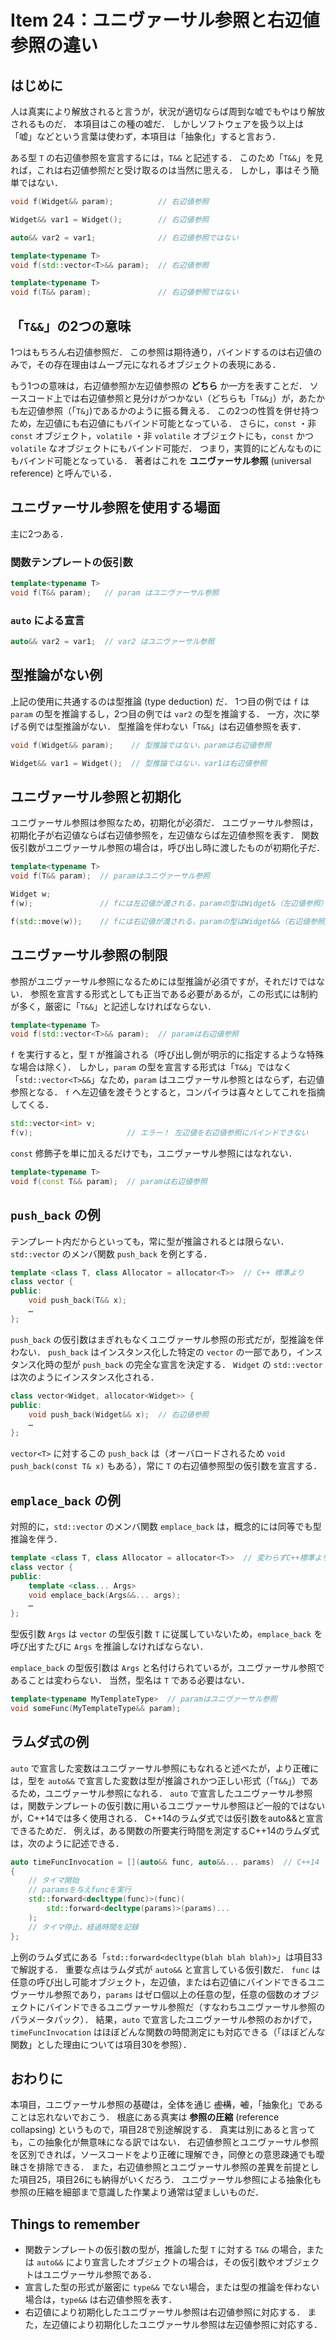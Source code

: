 # Item 24：ユニヴァーサル参照と右辺値参照の違い
## はじめに
人は真実により解放されると言うが，状況が適切ならば周到な嘘でもやはり解放されるものだ．
本項目はこの種の嘘だ．
しかしソフトウェアを扱う以上は「嘘」などという言葉は使わず，本項目は「抽象化」すると言おう．

ある型 `T` の右辺値参照を宣言するには，`T&&` と記述する．
このため「`T&&`」を見れば，これは右辺値参照だと受け取るのは当然に思える．
しかし，事はそう簡単ではない．
```cpp
void f(Widget&& param);          // 右辺値参照

Widget&& var1 = Widget();        // 右辺値参照

auto&& var2 = var1;              // 右辺値参照ではない

template<typename T>
void f(std::vector<T>&& param);  // 右辺値参照

template<typename T>
void f(T&& param);               // 右辺値参照ではない
```

## 「`T&&`」の2つの意味
1つはもちろん右辺値参照だ．
この参照は期待通り，バインドするのは右辺値のみで，その存在理由はムーブ元になれるオブジェクトの表現にある．

もう1つの意味は，右辺値参照か左辺値参照の **どちら** か一方を表すことだ．
ソースコード上では右辺値参照と見分けがつかない（どちらも「`T&&`」）が，あたかも左辺値参照（「`T&`」)であるかのように振る舞える．
この2つの性質を併せ持つため，左辺値にも右辺値にもバインド可能となっている．
さらに，`const` ・非 `const` オブジェクト，`volatile` ・非 `volatile` オブジェクトにも，`const` かつ `volatile` なオブジェクトにもバインド可能だ．
つまり，実質的にどんなものにもバインド可能となっている．
著者はこれを **ユニヴァーサル参照** (universal reference) と呼んでいる．

## ユニヴァーサル参照を使用する場面
主に2つある．

### 関数テンプレートの仮引数
```cpp
template<typename T>
void f(T&& param);   // param はユニヴァーサル参照
```

### `auto` による宣言
```cpp
auto&& var2 = var1;  // var2 はユニヴァーサル参照
```

## 型推論がない例
上記の使用に共通するのは型推論 (type deduction) だ．
1つ目の例では `f` は `param` の型を推論するし，2つ目の例では `var2` の型を推論する．
一方，次に挙げる例では型推論がない．
型推論を伴わない「`T&&`」は右辺値参照を表す．
```cpp
void f(Widget&& param);    // 型推論ではない，paramは右辺値参照

Widget&& var1 = Widget();  // 型推論ではない，var1は右辺値参照
```

## ユニヴァーサル参照と初期化
ユニヴァーサル参照は参照なため，初期化が必須だ．
ユニヴァーサル参照は，初期化子が右辺値ならば右辺値参照を，左辺値ならば左辺値参照を表す．
関数仮引数がユニヴァーサル参照の場合は，呼び出し時に渡したものが初期化子だ．
```cpp
template<typename T>
void f(T&& param);  // paramはユニヴァーサル参照

Widget w;
f(w);               // fには左辺値が渡される，paramの型はWidget&（左辺値参照）

f(std::move(w));    // fには右辺値が渡される，paramの型はWidget&&（右辺値参照）
```

## ユニヴァーサル参照の制限
参照がユニヴァーサル参照になるためには型推論が必須ですが，それだけではない．
参照を宣言する形式としても正当である必要があるが，この形式には制約が多く，厳密に「`T&&`」と記述しなければならない．
```cpp
template<typename T>
void f(std::vector<T>&& param);  // paramは右辺値参照
```

`f` を実行すると，型 `T` が推論される（呼び出し側が明示的に指定するような特殊な場合は除く）．
しかし，`param` の型を宣言する形式は「`T&&`」ではなく「`std::vector<T>&&`」なため，`param` はユニヴァーサル参照とはならず，右辺値参照となる．
`f` へ左辺値を渡そうとすると，コンパイラは喜々としてこれを指摘してくる．
```cpp
std::vector<int> v;
f(v);                     // エラー！ 左辺値を右辺値参照にバインドできない
```

`const` 修飾子を単に加えるだけでも，ユニヴァーサル参照にはなれない．
```cpp
template<typename T>
void f(const T&& param);  // paramは右辺値参照
```

## `push_back` の例
テンプレート内だからといっても，常に型が推論されるとは限らない．
`std::vector` のメンバ関数 `push_back` を例とする．
```cpp
template <class T, class Allocator = allocator<T>>  // C++ 標準より
class vector {
public:
    void push_back(T&& x);
    …
};
```

`push_back` の仮引数はまぎれもなくユニヴァーサル参照の形式だが，型推論を伴わない．
`push_back` はインスタンス化した特定の `vector` の一部であり，インスタンス化時の型が `push_back` の完全な宣言を決定する．
`Widget` の `std::vector` は次のようにインスタンス化される．
```cpp
class vector<Widget, allocator<Widget>> {
public:
    void push_back(Widget&& x);  // 右辺値参照
    …
};
```

`vector<T>` に対するこの `push_back` は（オーバロードされるため `void push_back(const T& x)` もある），常に `T` の右辺値参照型の仮引数を宣言する．

## `emplace_back` の例
対照的に，`std::vector` のメンバ関数 `emplace_back` は，概念的には同等でも型推論を伴う．
```cpp
template <class T, class Allocator = allocator<T>>  // 変わらずC++標準より
class vector {
public:
    template <class... Args>
    void emplace_back(Args&&... args);
    …
};
```

型仮引数 `Args` は `vector` の型仮引数 `T` に従属していないため，`emplace_back` を呼び出すたびに `Args` を推論しなければならない．

`emplace_back` の型仮引数は `Args` と名付けられているが，ユニヴァーサル参照であることは変わらない．
当然，型名は `T` である必要はない．
```cpp
template<typename MyTemplateType>  // paramはユニヴァーサル参照
void someFunc(MyTemplateType&& param);
```

## ラムダ式の例
`auto` で宣言した変数はユニヴァーサル参照にもなれると述べたが，より正確には，型を `auto&&` で宣言した変数は型が推論されかつ正しい形式（「`T&&`」）であるため，ユニヴァーサル参照になれる．
`auto` で宣言したユニヴァーサル参照は，関数テンプレートの仮引数に用いるユニヴァーサル参照ほど一般的ではないが，C++14では多く使用される．
C++14のラムダ式では仮引数をauto&&と宣言できるためだ．
例えば，ある関数の所要実行時間を測定するC++14のラムダ式は，次のように記述できる．
```cpp
auto timeFuncInvocation = [](auto&& func, auto&&... params)  // C++14
{
    // タイマ開始
    // paramsを与えfuncを実行
    std::forward<decltype(func)>(func)(
        std::forward<decltype(params)>(params)...
    );
    // タイマ停止，経過時間を記録
};
```

上例のラムダ式にある「`std::forward<decltype(blah blah blah)>`」は項目33で解説する．
重要な点はラムダ式が `auto&&` と宣言している仮引数だ．
`func` は任意の呼び出し可能オブジェクト，左辺値，または右辺値にバインドできるユニヴァーサル参照であり，`params` はゼロ個以上の任意の型，任意の個数のオブジェクトにバインドできるユニヴァーサル参照だ（すなわちユニヴァーサル参照のパラメータパック）．
結果，`auto` で宣言したユニヴァーサル参照のおかげで，`timeFuncInvocation` はほぼどんな関数の時間測定にも対応できる（「ほぼどんな関数」とした理由については項目30を参照）．

## おわりに
本項目，ユニヴァーサル参照の基礎は，全体を通じ ~~虚構~~，~~嘘~~，「抽象化」であることは忘れないでおこう．
根底にある真実は **参照の圧縮** (reference collapsing) というもので，項目28で別途解説する．
真実は別にあると言っても，この抽象化が無意味になる訳ではない．
右辺値参照とユニヴァーサル参照を区別できれば，ソースコードをより正確に理解でき，同僚との意思疎通でも曖昧さを排除できる．
また，右辺値参照とユニヴァーサル参照の差異を前提とした項目25，項目26にも納得がいくだろう．
ユニヴァーサル参照による抽象化も参照の圧縮を細部まで意識した作業より通常は望ましいものだ．

## Things to remember
- 関数テンプレートの仮引数の型が，推論した型 `T` に対する `T&&` の場合，または `auto&&` により宣言したオブジェクトの場合は，その仮引数やオブジェクトはユニヴァーサル参照である．
- 宣言した型の形式が厳密に `type&&` でない場合，または型の推論を伴わない場合は，`type&&` は右辺値参照を表す．
- 右辺値により初期化したユニヴァーサル参照は右辺値参照に対応する．
また，左辺値により初期化したユニヴァーサル参照は左辺値参照に対応する．
